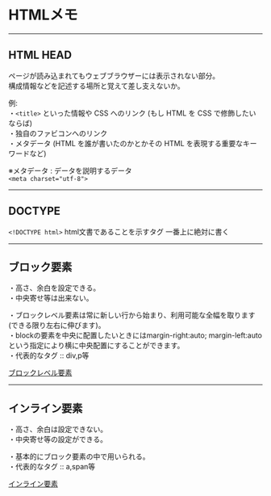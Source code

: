 # HTMLメモ

---

## HTML HEAD

ページが読み込まれてもウェブブラウザーには表示されない部分。  
構成情報などを記述する場所と覚えて差し支えないか。  

例:  
・`<title>` といった情報や CSS へのリンク (もし HTML を CSS で修飾したいならば)  
・独自のファビコンへのリンク  
・メタデータ (HTML を誰が書いたのかとかその HTML を表現する重要なキーワードなど)  

※メタデータ : データを説明するデータ  
`<meta charset="utf-8">`

---

## DOCTYPE

`<!DOCTYPE html>`
html文書であることを示すタグ
一番上に絶対に書く

---

## ブロック要素  

・高さ、余白を設定できる。  
・中央寄せ等は出来ない。  

・ブロックレベル要素は常に新しい行から始まり、利用可能な全幅を取ります (できる限り左右に伸びます)。  
・blockの要素を中央に配置したいときにはmargin-right:auto; margin-left:autoという指定により横に中央配置にすることができます。  
・代表的なタグ :: div,p等  

[ブロックレベル要素](https://developer.mozilla.org/ja/docs/Web/HTML/Block-level_elements)

---

## インライン要素  

・高さ、余白は設定できない。  
・中央寄せ等の設定ができる。  

・基本的にブロック要素の中で用いられる。  
・代表的なタグ :: a,span等  

[インライン要素](https://developer.mozilla.org/ja/docs/Web/HTML/Inline_elements)  
